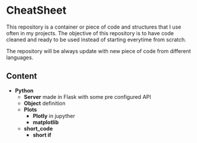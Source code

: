 # CheatSheet

This repository is a container or piece of code and structures that I use often in my projects. 
The objective of this repository is to have code cleaned and ready to be used instead of starting everytime from scratch.

The repository will be always update with new piece of code from different languages.

## Content

- **Python**
    - **Server** made in Flask with some pre configured API
    - **Object** definition
    - **Plots**
        - **Plotly** in jupyther
        - **matplotlib**
    - **short_code**
        - **short if**
